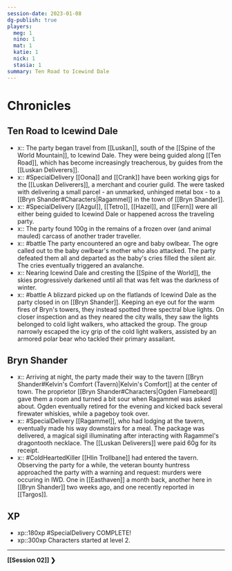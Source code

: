 ```yaml
---
session-date: 2023-01-08
dg-publish: true
players: 
  meg: 1
  nino: 1
  mat: 1
  katie: 1
  nick: 1
  stasia: 1
summary: Ten Road to Icewind Dale
---
```


# Chronicles

## Ten Road to Icewind Dale
- x:: The party began travel from [[Luskan]], south of the [[Spine of the World Mountain]], to Icewind Dale. They were being guided along [[Ten Road]], which has become increasingly treacherous, by guides from the [[Luskan Deliverers]].
- x:: #SpecialDelivery [[Oona]] and [[Crank]] have been working gigs for the [[Luskan Deliverers]], a merchant and courier guild. The were tasked with delivering a small parcel - an unmarked, unhinged metal box - to a [[Bryn Shander#Characters|Ragammel]] in the town of [[Bryn Shander]]. 
- x:: #SpecialDelivery [[Azgul]], [[Tetro]], [[Hazel]], and [[Fern]] were all either being guided to Icewind Dale or happened across the traveling party.
- x:: The party found 100g in the remains of a frozen over (and animal mauled) carcass of another trader traveller.
- x:: #battle The party encountered an ogre and baby owlbear. The ogre called out to the baby owlbear's mother who also attacked. The party defeated them all and departed as the baby's cries filled the silent air. The cries eventually triggered an avalanche. 
- x:: Nearing Icewind Dale and cresting the [[Spine of the World]], the skies progressively darkened until all that was felt was the darkness of winter.
- x:: #battle A blizzard picked up on the flatlands of Icewind Dale as the party closed in on [[Bryn Shander]]. Keeping an eye out for the warm fires of Bryn's towers, they instead spotted three spectral blue lights. On closer inspection and as they neared the city walls, they saw the lights belonged to cold light walkers, who attacked the group. The group narrowly escaped the icy grip of the cold light walkers, assisted by an armored polar bear who tackled their primary assailant. 

## Bryn Shander
- x:: Arriving at night, the party made their way to the tavern [[Bryn Shander#Kelvin's Comfort (Tavern)|Kelvin's Comfort]] at the center of town. The proprietor [[Bryn Shander#Characters|Ogden Flamebeard]] gave them a room and turned a bit sour when Ragammel was asked about. Ogden eventually retired for the evening and kicked back several firewater whiskies, while a pageboy took over.
- x:: #SpecialDelivery [[Ragammel]], who had lodging at the tavern, eventually made his way downstairs for a meal. The package was delivered, a magical sigil illuminating after interacting with Ragammel's dragontooth necklace. The [[Luskan Deliverers]] were paid 60g for its receipt. 
- x:: #ColdHeartedKiller [[Hlin Trollbane]] had entered the tavern. Observing the party for a while, the veteran bounty huntress approached the party with a warning and request: murders were occuring in IWD. One in [[Easthaven]] a month back, another here in [[Bryn Shander]] two weeks ago, and one recently reported in [[Targos]].

## XP
- xp::180xp #SpecialDelivery COMPLETE!
- xp::300xp Characters started at level 2.

---
**[[Session 02]]  ❯**